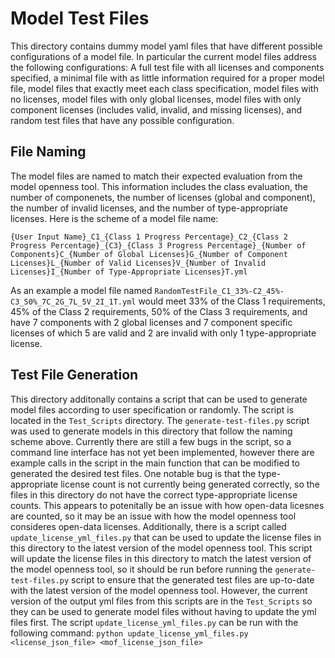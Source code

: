 # Model Test Files
This directory contains dummy model yaml files that have different possible configurations of a model file. In particular the current model files address the following configurations: A full test file with all licenses and components specified, a minimal file with as little information required for a proper model file, model files that exactly meet each class specification, model files with no licenses, model files with only global licenses, model files with only component licenses (includes valid, invalid, and missing licenses), and random test files that have any possible configuration.

## File Naming
The model files are named to match their expected evaluation from the model openness tool. This information includes the class evaluation, the number of componenets, the number of licenses (global and component), the number of invalid licenses, and the number of type-appropriate licenses. Here is the scheme of a model file name:

`{User Input Name}_C1_{Class 1 Progress Percentage}_C2_{Class 2 Progress Percentage}_{C3}_{Class 3 Progress Percentage}_{Number of Components}C_{Number of Global Licenses}G_{Number of Component Licenses}L_{Number of Valid Licenses}V_{Number of Invalid Licenses}I_{Number of Type-Appropriate Licenses}T.yml`

As an example a model file named `RandomTestFile_C1_33%-C2_45%-C3_50%_7C_2G_7L_5V_2I_1T.yml` would meet 33% of the Class 1 requirements, 45% of the Class 2 requirements, 50% of the Class 3 requirements, and have 7 components with 2 global licenses and 7 component specific licenses of which 5 are valid and 2 are invalid with only 1 type-appropriate license. 

## Test File Generation
This directory additonally contains a script that can be used to generate model files according to user specification or randomly. The script is located in the `Test_Scripts` directory. The `generate-test-files.py` script was used to generate models in this directory that follow the naming scheme above. Currently there are still a few bugs in the script, so a command line interface has not yet been implemented, however there are example calls in the script in the main function that can be modified to generated the desired test files. One notable bug is that the type-appropriate license count is not currently being generated correctly, so the files in this directory do not have the correct type-appropriate license counts. This appears to potenitally be an issue with how open-data licesnes are counted, so it may be an issue with how the model openness tool consideres open-data licenses. Additionally, there is a script called `update_license_yml_files.py` that can be used to update the license files in this directory to the latest version of the model openness tool. This script will update the license files in this directory to match the latest version of the model openness tool, so it should be run before running the `generate-test-files.py` script to ensure that the generated test files are up-to-date with the latest version of the model openness tool. However, the current version of the output yml files from this scripts are in the `Test_Scripts` so they can be used to generate model files without having to update the yml files first. The script `update_license_yml_files.py` can be run with the following command: `python update_license_yml_files.py <license_json_file> <mof_license_json_file>`

